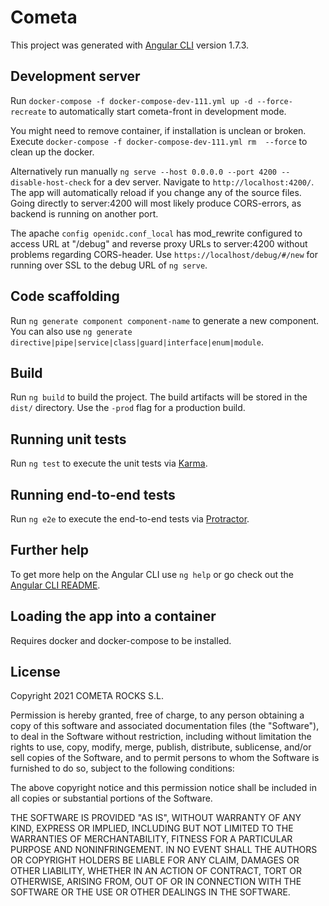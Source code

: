 # Cometa

This project was generated with [Angular CLI](https://github.com/angular/angular-cli) version 1.7.3.

## Development server

Run `docker-compose -f docker-compose-dev-111.yml up -d --force-recreate` to automatically start cometa-front in development mode.

You might need to remove container, if installation is unclean or broken. Execute `docker-compose -f docker-compose-dev-111.yml rm  --force` to clean up the docker.

Alternatively run manually `ng serve --host 0.0.0.0 --port 4200 --disable-host-check` for a dev server. Navigate to `http://localhost:4200/`. The app will automatically reload if you change any of the source files. Going directly to server:4200 will most likely produce CORS-errors, as backend is running on another port. 

The apache `config openidc.conf_local` has mod_rewrite configured to access URL at "/debug" and reverse proxy URLs to server:4200 without problems regarding CORS-header. Use `https://localhost/debug/#/new` for running over SSL to the debug URL of `ng serve`.

## Code scaffolding

Run `ng generate component component-name` to generate a new component. You can also use `ng generate directive|pipe|service|class|guard|interface|enum|module`.

## Build

Run `ng build` to build the project. The build artifacts will be stored in the `dist/` directory. Use the `-prod` flag for a production build.

## Running unit tests

Run `ng test` to execute the unit tests via [Karma](https://karma-runner.github.io).

## Running end-to-end tests

Run `ng e2e` to execute the end-to-end tests via [Protractor](http://www.protractortest.org/).

## Further help

To get more help on the Angular CLI use `ng help` or go check out the [Angular CLI README](https://github.com/angular/angular-cli/blob/master/README.md).

## Loading the app into a container

Requires docker and docker-compose to be installed.

## License

Copyright 2021 COMETA ROCKS S.L.

Permission is hereby granted, free of charge, to any person obtaining a copy of this software and associated documentation files (the "Software"), to deal in the Software without restriction, including without limitation the rights to use, copy, modify, merge, publish, distribute, sublicense, and/or sell copies of the Software, and to permit persons to whom the Software is furnished to do so, subject to the following conditions:

The above copyright notice and this permission notice shall be included in all copies or substantial portions of the Software.

THE SOFTWARE IS PROVIDED "AS IS", WITHOUT WARRANTY OF ANY KIND, EXPRESS OR IMPLIED, INCLUDING BUT NOT LIMITED TO THE WARRANTIES OF MERCHANTABILITY, FITNESS FOR A PARTICULAR PURPOSE AND NONINFRINGEMENT. IN NO EVENT SHALL THE AUTHORS OR COPYRIGHT HOLDERS BE LIABLE FOR ANY CLAIM, DAMAGES OR OTHER LIABILITY, WHETHER IN AN ACTION OF CONTRACT, TORT OR OTHERWISE, ARISING FROM, OUT OF OR IN CONNECTION WITH THE SOFTWARE OR THE USE OR OTHER DEALINGS IN THE SOFTWARE.